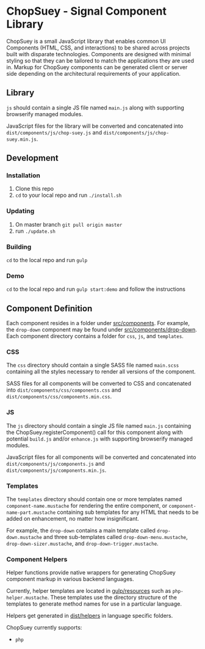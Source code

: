 # ChopSuey - Signal Component Library

ChopSuey is a small JavaScript library that enables common UI Components (HTML, CSS, and interactions) to be shared across projects built with disparate technologies. Components are designed with minimal styling so that they can be tailored to match the applications they are used in. Markup for ChopSuey components can be generated client or server side depending on the architectural requirements of your application.

## Library

`js` should contain a single JS file named `main.js` along with supporting browserify managed modules. 

JavaScript files for the library will be converted and concatenated into `dist/components/js/chop-suey.js` and `dist/components/js/chop-suey.min.js`.


## Development

### Installation

1. Clone this repo
2. `cd` to your local repo and run `./install.sh`

### Updating

1. On master branch `git pull origin master`
2. run `./update.sh`

### Building

`cd` to the local repo and run `gulp`

### Demo

`cd` to the local repo and run `gulp start:demo` and follow the instructions


## Component Definition

Each component resides in a folder under [src/components](src/components). For example, the `drop-down` component may be found under [src/components/drop-down](src/components/drop-down). Each component directory contains a folder for `css`, `js`, and `templates`.

### CSS

The `css` directory should contain a single SASS file named `main.scss` containing all the styles necessary to render all versions of the component.

SASS files for all components will be converted to CSS and concatenated into `dist/components/css/components.css` and `dist/components/css/components.min.css`.

### JS

The `js` directory should contain a single JS file named `main.js` containing the ChopSuey.registerComponent() call for this component along with potential `build.js` and/or `enhance.js` with supporting browserify managed modules. 

JavaScript files for all components will be converted and concatenated into `dist/components/js/components.js` and `dist/components/js/components.min.js`.

### Templates

The `templates` directory should contain one or more templates  named `component-name.mustache` for rendering the entire component, or `component-name-part.mustache` containing sub templates for any HTML that needs to be added on enhancement, no matter how insignificant.

For example, the `drop-down` contains a main template called `drop-down.mustache` and three sub-templates called `drop-down-menu.mustache`, `drop-down-sizer.mustache`, and `drop-down-trigger.mustache`.

### Component Helpers

Helper functions provide native wrappers for generating ChopSuey component markup in various backend languages.

Currently, helper templates are located in [gulp/resources](gulp/resources) such as `php-helper.mustache`. These templates use the directory structure of the templates to generate method names for use in a particular language.

Helpers get generated in [dist/helpers](dist/helpers) in language specific folders.

ChopSuey currently supports:
* `php`
